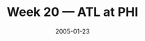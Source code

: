 ---
layout: game
title: Week 20 — ATL at PHI
season: 2004
game_id: 2004_20_ATL_PHI
week: 20
date: 2005-01-23
home_team: PHI
away_team: ATL
final_home: 
final_away: 
pbp_url: /assets/data/pbp/2004/2004_20_ATL_PHI.csv.gz
---